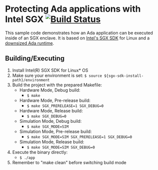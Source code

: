 # Protecting Ada applications with Intel SGX [![Build Status](https://travis-ci.org/Componolit/sgx-ada.svg?branch=master)](https://travis-ci.org/Componolit/sgx-ada)

This sample code demonstrates how an Ada application can be executed inside of an SGX enclave. It is based on [Intel's SGX SDK](https://software.intel.com/en-us/sgx-sdk) for Linux and a [downsized Ada runtime](https://github.com/Componolit/ada-runtime).

## Building/Executing

1. Install Intel(R) SGX SDK for Linux* OS
2. Make sure your environment is set:
    `$ source ${sgx-sdk-install-path}/environment`
3. Build the project with the prepared Makefile:
    - Hardware Mode, Debug build:
        - `$ make`
    - Hardware Mode, Pre-release build:
        - `$ make SGX_PRERELEASE=1 SGX_DEBUG=0`
    - Hardware Mode, Release build:
        - `$ make SGX_DEBUG=0`
    - Simulation Mode, Debug build:
        - `$ make SGX_MODE=SIM`
    - Simulation Mode, Pre-release build:
        - `$ make SGX_MODE=SIM SGX_PRERELEASE=1 SGX_DEBUG=0`
    - Simulation Mode, Release build:
        - `$ make SGX_MODE=SIM SGX_DEBUG=0`
4. Execute the binary directly:
    - `$ ./app`
5. Remember to "make clean" before switching build mode
